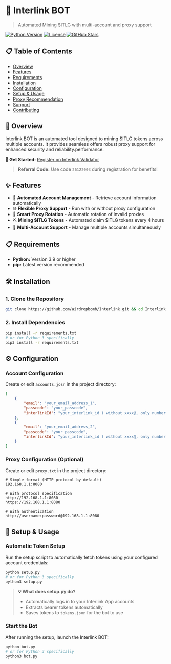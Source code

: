 # 🌅 Interlink BOT

> Automated Mining $ITLG with multi-account and proxy support

[![Python Version](https://img.shields.io/badge/python-3.9+-blue.svg)](https://www.python.org/downloads/)
[![License](https://img.shields.io/badge/license-MIT-green.svg)](LICENSE)
[![GitHub Stars](https://img.shields.io/github/stars/vonssy/Interlink-BOT.svg)](https://github.com/vonssy/Interlink-BOT/stargazers)

## 📋 Table of Contents

- [Overview](#overview)
- [Features](#features)
- [Requirements](#requirements)
- [Installation](#installation)
- [Configuration](#configuration)
- [Setup & Usage](#setup--usage)
- [Proxy Recommendation](#proxy-recommendation)
- [Support](#support)
- [Contributing](#contributing)

## 🎯 Overview

Interlink BOT is an automated tool designed to mining $ITLG tokens across multiple accounts. It provides seamless offers robust proxy support for enhanced security and reliability.performance.

**🔗 Get Started:** [Register on Interlink Validator](https://interlinklabs.ai/referral?refCode=162325)

> **Referral Code:** Use code `26122003` during registration for benefits!

## ✨ Features

- 🔄 **Automated Account Management** - Retrieve account information automatically
- 🌐 **Flexible Proxy Support** - Run with or without proxy configuration
- 🔀 **Smart Proxy Rotation** - Automatic rotation of invalid proxies
- ⛏️ **Mining $ITLG Tokens** - Automated claim $ITLG tokens every 4 hours
- 👥 **Multi-Account Support** - Manage multiple accounts simultaneously

## 📋 Requirements

- **Python:** Version 3.9 or higher
- **pip:** Latest version recommended

## 🛠 Installation

### 1. Clone the Repository

```bash
git clone https://github.com/airdropbomb/Interlink.git && cd Interlink
```

### 2. Install Dependencies

```bash
pip install -r requirements.txt
# or for Python 3 specifically
pip3 install -r requirements.txt
```

## ⚙️ Configuration

### Account Configuration

Create or edit `accounts.josn` in the project directory:

```json
[
    {
        "email": "your_email_address_1",
        "passcode": "your_passcode",
        "interlinkId": "your_interlink_id ( without xxxx@, only number )"
    },
    {
        "email": "your_email_address_2",
        "passcode": "your_passcode",
        "interlinkId": "your_interlink_id ( without xxxx@, only number )"
    }
]
```

### Proxy Configuration (Optional)

Create or edit `proxy.txt` in the project directory:

```
# Simple format (HTTP protocol by default)
192.168.1.1:8080

# With protocol specification
http://192.168.1.1:8080
https://192.168.1.1:8080

# With authentication
http://username:password@192.168.1.1:8080
```

## 🚀 Setup & Usage

### Automatic Token Setup

Run the setup script to automatically fetch tokens using your configured account credentials:

```bash
python setup.py
# or for Python 3 specifically
python3 setup.py
```

> **💡 What does setup.py do?**
> - Automatically logs in to your Interlink App accounts
> - Extracts bearer tokens automatically
> - Saves tokens to `tokens.json` for the bot to use

### Start the Bot

After running the setup, launch the Interlink BOT:

```bash
python bot.py
# or for Python 3 specifically
python3 bot.py
```
